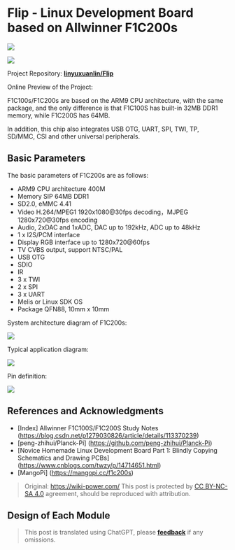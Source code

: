 # Flip - Linux Development Board based on Allwinner F1C200s

![](https://img.wiki-power.com/d/wiki-media/img/20220527234815.jpeg)

![](https://img.wiki-power.com/d/wiki-media/img/20220527234855.jpeg)

Project Repository: [**linyuxuanlin/Flip**](https://github.com/linyuxuanlin/Flip)

Online Preview of the Project:

<div class="altium-iframe-viewer">
  <div
    class="altium-ecad-viewer"
    data-project-src="https://github.com/linyuxuanlin/Flip/raw/main/Hardware/Flip_V0.1.zip"
  ></div>
</div>

F1C100s/F1C200s are based on the ARM9 CPU architecture, with the same package, and the only difference is that F1C100S has built-in 32MB DDR1 memory, while F1C200S has 64MB.

In addition, this chip also integrates USB OTG, UART, SPI, TWI, TP, SD/MMC, CSI and other universal peripherals.

## Basic Parameters

The basic parameters of F1C200s are as follows:

- ARM9 CPU architecture 400M
- Memory SIP 64MB DDR1
- SD2.0, eMMC 4.41
- Video H.264/MPEG1 1920x1080@30fps decoding，MJPEG 1280x720@30fps encoding
- Audio, 2xDAC and 1xADC, DAC up to 192kHz, ADC up to 48kHz
- 1 x I2S/PCM interface
- Display RGB interface up to 1280x720@60fps
- TV CVBS output, support NTSC/PAL
- USB OTG
- SDIO
- IR
- 3 x TWI
- 2 x SPI
- 3 x UART
- Melis or Linux SDK OS
- Package QFN88, 10mm x 10mm

System architecture diagram of F1C200s:

![](https://img.wiki-power.com/d/wiki-media/img/20220422152227.png)

Typical application diagram:

![](https://img.wiki-power.com/d/wiki-media/img/20220513232027.png)

Pin definition:

![](https://img.wiki-power.com/d/wiki-media/img/20220422153239.png)

## References and Acknowledgments

- [Index] Allwinner F1C100S/F1C200S Study Notes (https://blog.csdn.net/p1279030826/article/details/113370239)
- [peng-zhihui/Planck-Pi] (https://github.com/peng-zhihui/Planck-Pi)
- [Novice Homemade Linux Development Board Part 1: Blindly Copying Schematics and Drawing PCBs] (https://www.cnblogs.com/twzy/p/14714651.html)
- [MangoPi] (https://mangopi.cc/f1c200s)

> Original: <https://wiki-power.com/>
> This post is protected by [CC BY-NC-SA 4.0](https://creativecommons.org/licenses/by/4.0/deed.en) agreement, should be reproduced with attribution.

## Design of Each Module

> This post is translated using ChatGPT, please [**feedback**](https://github.com/linyuxuanlin/Wiki_MkDocs/issues/new) if any omissions.
